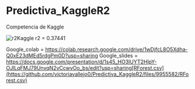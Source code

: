 # Predictiva_KaggleR2
Competencia de Kaggle

![r2Kaggle](https://user-images.githubusercontent.com/88329921/200443446-2c10a4f8-4b31-4646-be54-444a97ccccc0.jpg)
r2 = 0.37441

Google_colab = https://colab.research.google.com/drive/1wDjfcL8O5Xdha-Q0xE23dMEd5rdgPm0D?usp=sharing
Google_slides = https://docs.google.com/presentation/d/1s45_HO3lUYT2HlpY-OJlLqFMJ79UnvqN2vCcwvOo_bs/edit?usp=sharing[RForest.csv](https://github.com/victoriavallejo0/Predictiva_KaggleR2/files/9955582/RForest.csv)
 
